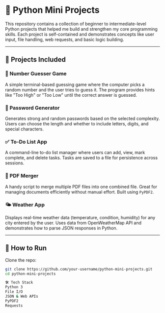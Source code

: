 # 🐍 Python Mini Projects

This repository contains a collection of beginner to intermediate-level Python projects that helped me build and strengthen my core programming skills. Each project is self-contained and demonstrates concepts like user input, file handling, web requests, and basic logic building.

---

## 📂 Projects Included

### 🎯 Number Guesser Game
A simple terminal-based guessing game where the computer picks a random number and the user tries to guess it. The program provides hints like "Too High" or "Too Low" until the correct answer is guessed.

### 🔐 Password Generator
Generates strong and random passwords based on the selected complexity. Users can choose the length and whether to include letters, digits, and special characters.

### ✅ To-Do List App
A command-line to-do list manager where users can add, view, mark complete, and delete tasks. Tasks are saved to a file for persistence across sessions.

### 📄 PDF Merger
A handy script to merge multiple PDF files into one combined file. Great for managing documents efficiently without manual effort. Built using `PyPDF2`.

### 🌤️ Weather App
Displays real-time weather data (temperature, condition, humidity) for any city entered by the user. Uses data from OpenWeatherMap API and demonstrates how to parse JSON responses in Python.

---

## 🚀 How to Run

Clone the repo:
```bash
git clone https://github.com/your-username/python-mini-projects.git
cd python-mini-projects

🛠️ Tech Stack
Python 3
File I/O
JSON & Web APIs
PyPDF2
Requests